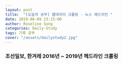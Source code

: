 ```yaml
---
layout: post
title:  "[오늘의 공부] 웹데이터 크롤링 - 뉴스 헤드라인 "
date: 2019-06-09 23:15:00
author: Roseline Song
categories: Daily-Study
tags: 기록 공부
cover: "/assets/dailystudy2.jpg"
---
```


### 조선일보, 한겨레 2016년 ~ 2019년 헤드라인 크롤링 

<br>​
<br>​
